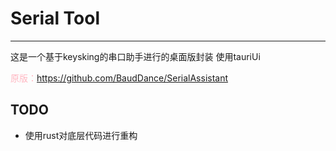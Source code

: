 # Serial Tool
______________
这是一个基于keysking的串口助手进行的桌面版封装
使用tauriUi

<font color="lightpink">原版：https://github.com/BaudDance/SerialAssistant </font>

## TODO
* 使用rust对底层代码进行重构
